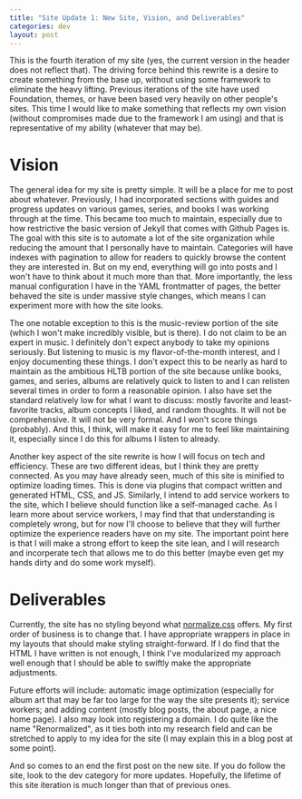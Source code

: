 ```yaml
---
title: "Site Update 1: New Site, Vision, and Deliverables"
categories: dev
layout: post
---
```

This is the fourth iteration of my site (yes, the current version in the header does not reflect that). The driving force behind this rewrite is a desire to create something from the base up, without using some framework to eliminate the heavy lifting. Previous iterations of the site have used Foundation, themes, or have been based very heavily on other people's sites. This time I would like to make something that reflects my own vision (without compromises made due to the framework I am using) and that is representative of my ability (whatever that may be).

# Vision

The general idea for my site is pretty simple. It will be a place for me to post about whatever. Previously, I had incorporated sections with guides and progress updates on various games, series, and books I was working through at the time. This became too much to maintain, especially due to how restrictive the basic version of Jekyll that comes with Github Pages is. The goal with this site is to automate a lot of the site organization while reducing the amount that I personally have to maintain. Categories will have indexes with pagination to allow for readers to quickly browse the content they are interested in. But on my end, everything will go into posts and I won't have to think about it much more than that. More importantly, the less manual configuration I have in the YAML frontmatter of pages, the better behaved the site is under massive style changes, which means I can experiment more with how the site looks.

The one notable exception to this is the music-review portion of the site (which I won't make incredibly visible, but is there). I do not claim to be an expert in music. I definitely don't expect anybody to take my opinions seriously. But listening to music is my flavor-of-the-month interest, and I enjoy documenting these things. I don't expect this to be nearly as hard to maintain as the ambitious HLTB portion of the site because unlike books, games, and series, albums are relatively quick to listen to and I can relisten several times in order to form a reasonable opinion. I also have set the standard relatively low for what I want to discuss: mostly favorite and least-favorite tracks, album concepts I liked, and random thoughts. It will not be comprehensive. It will not be very formal. And I won't score things (probably). And this, I think, will make it easy for me to feel like maintaining it, especially since I do this for albums I listen to already.

Another key aspect of the site rewrite is how I will focus on tech and efficiency. These are two different ideas, but I think they are pretty connected. As you may have already seen, much of this site is minified to optimize loading times. This is done via plugins that compact written and generated HTML, CSS, and JS. Similarly, I intend to add service workers to the site, which I believe should function like a self-managed cache. As I learn more about service workers, I may find that that understanding is completely wrong, but for now I'll choose to believe that they will further optimize the experience readers have on my site. The important point here is that I will make a strong effort to keep the site lean, and I will research and incorperate tech that allows me to do this better (maybe even get my hands dirty and do some work myself).

# Deliverables

Currently, the site has no styling beyond what [normalize.css](https://necolas.github.io/normalize.css/) offers. My first order of business is to change that. I have appropriate wrappers in place in my layouts that should make styling straight-forward. If I do find that the HTML I have written is not enough, I think I've modularized my approach well enough that I should be able to swiftly make the appropriate adjustments.

Future efforts will include: automatic image optimization (especially for album art that may be far too large for the way the site presents it); service workers; and adding content (mostly blog posts, the about page, a nice home page). I also may look into registering a domain. I do quite like the name "Renormalized", as it ties both into my research field and can be stretched to apply to my idea for the site (I may explain this in a blog post at some point).

And so comes to an end the first post on the new site. If you do follow the site, look to the dev category for more updates. Hopefully, the lifetime of this site iteration is much longer than that of previous ones.
